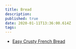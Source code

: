 ```yaml
---
title: Bread
description:
published: true
date: 2020-01-11T13:36:00.614Z
tags:
---
```


- [Easy Crusty French Bread](easy-crusty-french-bread)
